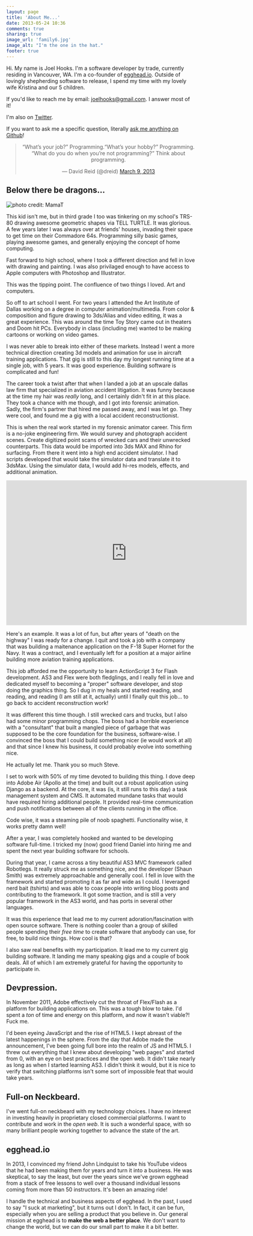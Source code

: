 ```yaml
---
layout: page
title: 'About Me...'
date: 2013-05-24 10:36
comments: true
sharing: true
image_url: 'family6.jpg'
image_alt: "I'm the one in the hat."
footer: true
---
```


Hi. My name is Joel Hooks. I'm a software developer by trade, currently residing
in Vancouver, WA. I'm a co-founder of [egghead.io](https://egghead.io). Outside of lovingly shepherding software to
release, I spend my time with my lovely wife Kristina and our 5 children.

If you'd like to reach me by email: [joelhooks@gmail.com](mailto:joelhooks@gmail.com). I answer most of it!

I'm also on <a href="https://twitter.com/jhooks" rel="me">Twitter</a>.

If you want to ask me a specific question, literally [ask me anything on Github](https://github.com/joelhooks/ama)!

<div align="center">
<blockquote class="twitter-tweet"><p>“What’s your job?” Programming.“What’s your
hobby?” Programming. “What do you do when you’re not programming?” Think about
programming.</p>&mdash; David Reid (@dreid) <a
href="https://twitter.com/dreid/status/310191130518118400">March 9,
2013</a></blockquote>
</div>

## Below there be dragons...

![photo credit: MamaT](/images/some_kid_trs80.jpg)

This kid isn't me, but in third grade I too was tinkering on my school's TRS-80
drawing awesome geometric shapes via TELL TURTLE. It was glorious. A few years
later I was always over at friends' houses, invading their space to get time on
their Commadore 64s. Programming silly basic games, playing awesome games, and
generally enjoying the concept of home computing.

Fast forward to high school, where I took a different direction and fell in love
with drawing and painting. I was also privilaged enough to have access to Apple
computers with Photoshop and Illustrator.

This was the tipping point. The confluence of two things I loved. Art and
computers.

So off to art school I went. For two years I attended the Art Institute of
Dallas working on a degree in computer animation/multimedia. From color &
composition and figure drawing to 3ds/Alias and video editing, it was a great
experience. This was around the time Toy Story came out in theaters and Doom hit
PCs. Everybody in class (including me) wanted to be making cartoons or working on
video games.

I was never able to break into either of these markets. Instead I went a more
technical direction creating 3d models and animation for use in aircraft
training applications. That gig is still to this day my longest running time at
a single job, with 5 years. It was good experience. Building software is
complicated and fun!

The career took a twist after that when I landed a job at an upscale dallas law
firm that specialized in aviation accident litigation. It was funny because at
the time my hair was _really_ long, and I certainly didn't fit in at this place.
They took a chance with me though, and I got into forensic animation. Sadly, the
firm's partner that hired me passed away, and I was let go. They were cool, and
found me a gig with a local accident reconstructionist.

This is when the real work started in my forensic animator career. This firm is
a no-joke engineering firm. We would survey and photograph accident scenes.
Create digitized point scans of wrecked cars and their unwrecked counterparts.
This data would be imported into 3ds MAX and Rhino for surfacing. From there it
went into a high end accident simulator. I had scripts developed that would take
the simulator data and translate it to 3dsMax. Using the simulator data, I would
add hi-res models, effects, and additional animation.

<div align="center">
<iframe class="youtube-player" type="text/html" width="640" height="385"
src="https://www.youtube.com/embed/acpSYe183nY" allowfullscreen frameborder="0">
</iframe>
</div>

Here's an example. It was a lot of fun, but after years of "death on the
highway" I was ready for a change. I quit and took a job with a company that was
building a maitenance application on the F-18 Super Hornet for the Navy. It was
a contract, and I eventually left for a position at a major airline building
more aviation training applications.

This job afforded me the opportunity to learn ActionScript 3 for Flash
development. AS3 and Flex were both fledglings, and I really fell in love and
dedicated myself to becoming a "proper" software developer, and stop doing the
graphics thing. So I dug in my heals and started reading, and reading, and
reading (I am still at it, actually) until I finally quit this job... to go back
to accident reconstruction work!

It was different this time though. I still wrecked cars and trucks, but I also
had some minor programming chops. The boss had a horrible experience with a
"consultant" that built a mangled piece of garbage that was supposed to be the
core foundation for the business, software-wise. I convinced the boss that I
could build something nicer (ie would work at all) and that since I knew his
business, it could probably evolve into something nice.

He actually let me. Thank you so much Steve.

I set to work with 50% of my time devoted to building this thing. I dove deep
into Adobe Air (Apollo at the time) and built out a robust application using
Django as a backend. At the core, it was (is, it still runs to this day) a task
management system and CMS. It automated mundane tasks that would have required
hiring additional people. It provided real-time communication and push
notifications between all of the clients running in the office.

Code wise, it was a steaming pile of noob spaghetti. Functionality wise, it
works pretty damn well!

After a year, I was completely hooked and wanted to be developing software
full-time. I tricked my (now) good friend Daniel into hiring me and spent the
next year building software for schools.

During that year, I came across a tiny beautiful AS3 MVC framework called
Robotlegs. It really struck me as something nice, and the developer (Shaun
Smith) was extremely approachable and generally cool. I fell in love with the
framework and started promoting it as far and wide as I could. I leveraged nerd
bait (tshirts) and was able to coax people into writing blog posts and
contributing to the framework. It got some traction, and is still a very popular
framework in the AS3 world, and has ports in several other languages.

It was this experience that lead me to my current adoration/fascination with
open source software. There is nothing cooler than a group of skilled people
spending their _free time_ to create software that anybody can use, for free, to
build nice things. How cool is that?

I also saw real benefits with my participation. It lead me to my current gig
building software. It landing me many speaking gigs and a couple of book deals.
All of which I am extremely grateful for having the opportunity to participate
in.

## Devpression.

In November 2011, Adobe effectively cut the throat of Flex/Flash as a platform
for building applications on. This was a tough blow to take. I'd spent a _ton_
of time and energy on this platform, and now it wasn't viable?! Fuck me.

I'd been eyeing JavaScript and the rise of HTML5. I kept abreast of the latest
happenings in the sphere. From the day that Adobe made the announcement, I've
been going full bore into the realm of JS and HTML5. I threw out everything that
I knew about developing "web pages" and started from 0, with an eye on best
practices and the open web. It didn't take nearly as long as when I started
learning AS3. I didn't think it would, but it is nice to verify that switching
platforms isn't some sort of impossible feat that would take years.

## Full-on Neckbeard.

I've went full-on neckbeard with my technology choices. I
have no interest in investing heavily in proprietary closed commercial
platforms. I want to contribute and work in the _open web_. It is such a
wonderful space, with so many brilliant people working together to advance the
state of the art.

## egghead.io

In 2013, I convinced my friend John Lindquist to take his YouTube videos that he had been making them for years and turn it into a business. He was skeptical, to say the least, but over the years since we've grown egghead from a stack of free lessons to well over a thousand individual lessons coming from more than 50 instructors. It's been an amazing ride!

I handle the technical and business aspects of egghead. In the past, I used to say "I suck at marketing", but it turns out I don't. In fact, it can be fun, especially when you are selling a product that you believe in. Our general mission at egghead is to **make the web a better place**. We don't want to change the world, but we can do our small part to make it a bit better.
